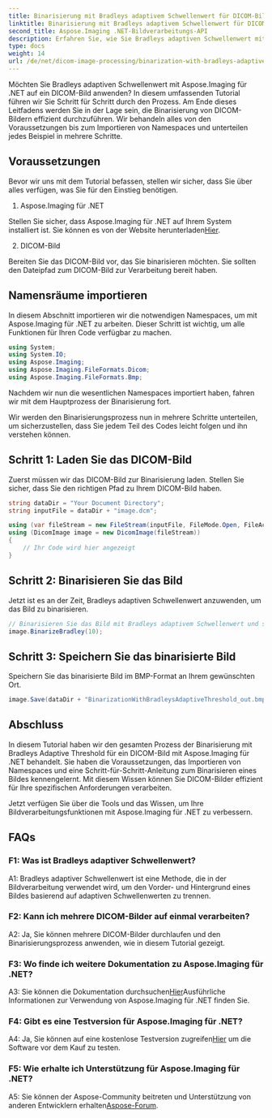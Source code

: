 ```yaml
---
title: Binarisierung mit Bradleys adaptivem Schwellenwert für DICOM-Bilder in Aspose.Imaging für .NET
linktitle: Binarisierung mit Bradleys adaptivem Schwellenwert für DICOM-Bilder in Aspose.Imaging für .NET
second_title: Aspose.Imaging .NET-Bildverarbeitungs-API
description: Erfahren Sie, wie Sie Bradleys adaptiven Schwellenwert mit Aspose.Imaging für .NET auf DICOM-Bilder anwenden. Binarisierung leicht gemacht mit Schritt-für-Schritt-Anleitung.
type: docs
weight: 14
url: /de/net/dicom-image-processing/binarization-with-bradleys-adaptive-threshold-on-dicom-image/
---
```

Möchten Sie Bradleys adaptiven Schwellenwert mit Aspose.Imaging für .NET auf ein DICOM-Bild anwenden? In diesem umfassenden Tutorial führen wir Sie Schritt für Schritt durch den Prozess. Am Ende dieses Leitfadens werden Sie in der Lage sein, die Binarisierung von DICOM-Bildern effizient durchzuführen. Wir behandeln alles von den Voraussetzungen bis zum Importieren von Namespaces und unterteilen jedes Beispiel in mehrere Schritte.

## Voraussetzungen

Bevor wir uns mit dem Tutorial befassen, stellen wir sicher, dass Sie über alles verfügen, was Sie für den Einstieg benötigen.

1. Aspose.Imaging für .NET

 Stellen Sie sicher, dass Aspose.Imaging für .NET auf Ihrem System installiert ist. Sie können es von der Website herunterladen[Hier](https://releases.aspose.com/imaging/net/).

2. DICOM-Bild

Bereiten Sie das DICOM-Bild vor, das Sie binarisieren möchten. Sie sollten den Dateipfad zum DICOM-Bild zur Verarbeitung bereit haben.

## Namensräume importieren

In diesem Abschnitt importieren wir die notwendigen Namespaces, um mit Aspose.Imaging für .NET zu arbeiten. Dieser Schritt ist wichtig, um alle Funktionen für Ihren Code verfügbar zu machen.


```csharp
using System;
using System.IO;
using Aspose.Imaging;
using Aspose.Imaging.FileFormats.Dicom;
using Aspose.Imaging.FileFormats.Bmp;
```

Nachdem wir nun die wesentlichen Namespaces importiert haben, fahren wir mit dem Hauptprozess der Binarisierung fort.

Wir werden den Binarisierungsprozess nun in mehrere Schritte unterteilen, um sicherzustellen, dass Sie jedem Teil des Codes leicht folgen und ihn verstehen können.

## Schritt 1: Laden Sie das DICOM-Bild

Zuerst müssen wir das DICOM-Bild zur Binarisierung laden. Stellen Sie sicher, dass Sie den richtigen Pfad zu Ihrem DICOM-Bild haben.

```csharp
string dataDir = "Your Document Directory";
string inputFile = dataDir + "image.dcm";

using (var fileStream = new FileStream(inputFile, FileMode.Open, FileAccess.Read))
using (DicomImage image = new DicomImage(fileStream))
{
    // Ihr Code wird hier angezeigt
}
```

## Schritt 2: Binarisieren Sie das Bild

Jetzt ist es an der Zeit, Bradleys adaptiven Schwellenwert anzuwenden, um das Bild zu binarisieren.

```csharp
// Binarisieren Sie das Bild mit Bradleys adaptivem Schwellenwert und speichern Sie das resultierende Bild.
image.BinarizeBradley(10);
```

## Schritt 3: Speichern Sie das binarisierte Bild

Speichern Sie das binarisierte Bild im BMP-Format an Ihrem gewünschten Ort.

```csharp
image.Save(dataDir + "BinarizationWithBradleysAdaptiveThreshold_out.bmp", new BmpOptions());
```

## Abschluss

In diesem Tutorial haben wir den gesamten Prozess der Binarisierung mit Bradleys Adaptive Threshold für ein DICOM-Bild mit Aspose.Imaging für .NET behandelt. Sie haben die Voraussetzungen, das Importieren von Namespaces und eine Schritt-für-Schritt-Anleitung zum Binarisieren eines Bildes kennengelernt. Mit diesem Wissen können Sie DICOM-Bilder effizient für Ihre spezifischen Anforderungen verarbeiten.

Jetzt verfügen Sie über die Tools und das Wissen, um Ihre Bildverarbeitungsfunktionen mit Aspose.Imaging für .NET zu verbessern.

## FAQs

### F1: Was ist Bradleys adaptiver Schwellenwert?

A1: Bradleys adaptiver Schwellenwert ist eine Methode, die in der Bildverarbeitung verwendet wird, um den Vorder- und Hintergrund eines Bildes basierend auf adaptiven Schwellenwerten zu trennen.

### F2: Kann ich mehrere DICOM-Bilder auf einmal verarbeiten?

A2: Ja, Sie können mehrere DICOM-Bilder durchlaufen und den Binarisierungsprozess anwenden, wie in diesem Tutorial gezeigt.

### F3: Wo finde ich weitere Dokumentation zu Aspose.Imaging für .NET?

 A3: Sie können die Dokumentation durchsuchen[Hier](https://reference.aspose.com/imaging/net/)Ausführliche Informationen zur Verwendung von Aspose.Imaging für .NET finden Sie.

### F4: Gibt es eine Testversion für Aspose.Imaging für .NET?

 A4: Ja, Sie können auf eine kostenlose Testversion zugreifen[Hier](https://releases.aspose.com/) um die Software vor dem Kauf zu testen.

### F5: Wie erhalte ich Unterstützung für Aspose.Imaging für .NET?

 A5: Sie können der Aspose-Community beitreten und Unterstützung von anderen Entwicklern erhalten[Aspose-Forum](https://forum.aspose.com/).